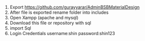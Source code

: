 1. Export https://github.com/gurayyarar/AdminBSBMaterialDesign
2. After file is exported rename folder into includes
3. Open Xampp (apache and mysql)
4. Download this file or repository  with sql
5. import Sql
6. Login Credentials
      username:shin
      password:shin123
   
